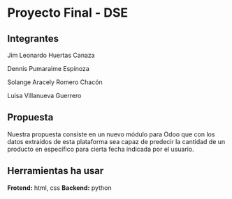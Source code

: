 # Proyecto Final - DSE
## Integrantes
Jim Leonardo Huertas Canaza

Dennis Pumaraime Espinoza

Solange Aracely Romero Chacón

Luisa Villanueva Guerrero

## Propuesta
Nuestra propuesta consiste en un nuevo módulo para Odoo que con los datos extraidos de esta plataforma sea capaz de predecir la cantidad de un producto en específico para cierta fecha indicada por el usuario.

## Herramientas ha usar
**Frotend:** html, css
**Backend:** python
